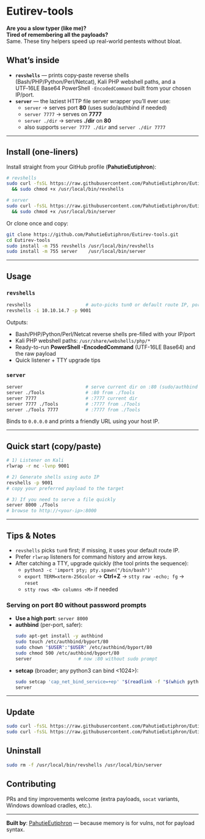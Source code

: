 # Eutirev-tools

**Are you a slow typer (like me)?**  
**Tired of remembering all the payloads?**  
Same. These tiny helpers speed up real-world pentests without bloat.

## What’s inside
- **`revshells`** — prints copy‑paste reverse shells (Bash/PHP/Python/Perl/Netcat), Kali PHP webshell paths, and a UTF‑16LE Base64 PowerShell `-EncodedCommand` built from your chosen IP/port.
- **`server`** — the laziest HTTP file server wrapper you’ll ever use:
  - `server` → serves port **80** (uses sudo/authbind if needed)
  - `server 7777` → serves on **7777**
  - `server ./dir` → serves **./dir** on **80**
  - also supports `server 7777 ./dir` and `server ./dir 7777`

---

## Install (one-liners)
Install straight from your GitHub profile (**PahutieEutiphron**):

```bash
# revshells
sudo curl -fsSL https://raw.githubusercontent.com/PahutieEutiphron/Eutirev-tools/main/revshells -o /usr/local/bin/revshells \
  && sudo chmod +x /usr/local/bin/revshells

# server
sudo curl -fsSL https://raw.githubusercontent.com/PahutieEutiphron/Eutirev-tools/main/server -o /usr/local/bin/server \
  && sudo chmod +x /usr/local/bin/server
```

Or clone once and copy:
```bash
git clone https://github.com/PahutieEutiphron/Eutirev-tools.git
cd Eutirev-tools
sudo install -m 755 revshells /usr/local/bin/revshells
sudo install -m 755 server    /usr/local/bin/server
```

---

## Usage
### `revshells`
```bash
revshells                    # auto-picks tun0 or default route IP, port 443
revshells -i 10.10.14.7 -p 9001
```
Outputs:
- Bash/PHP/Python/Perl/Netcat reverse shells pre-filled with your IP/port
- Kali PHP webshell paths: `/usr/share/webshells/php/*`
- Ready-to-run **PowerShell -EncodedCommand** (UTF-16LE Base64) and the raw payload
- Quick listener + TTY upgrade tips

### `server`
```bash
server                       # serve current dir on :80 (sudo/authbind if needed)
server ./Tools               # :80 from ./Tools
server 7777                  # :7777 current dir
server 7777 ./Tools          # :7777 from ./Tools
server ./Tools 7777          # :7777 from ./Tools
```
Binds to `0.0.0.0` and prints a friendly URL using your host IP.

---

## Quick start (copy/paste)
```bash
# 1) Listener on Kali
rlwrap -r nc -lvnp 9001

# 2) Generate shells using auto IP
revshells -p 9001
# copy your preferred payload to the target

# 3) If you need to serve a file quickly
server 8000 ./Tools
# browse to http://<your-ip>:8000
```

---

## Tips & Notes
- `revshells` picks `tun0` first; if missing, it uses your default route IP.
- Prefer `rlwrap` listeners for command history and arrow keys.
- After catching a TTY, upgrade quickly (the tool prints the sequence):
  - `python3 -c 'import pty; pty.spawn("/bin/bash")'`
  - `export TERM=xterm-256color` → **Ctrl+Z** → `stty raw -echo; fg` → `reset`
  - `stty rows <N> columns <M>` if needed

### Serving on port 80 without password prompts
- **Use a high port**: `server 8000`
- **authbind** (per-port, safer):
  ```bash
  sudo apt-get install -y authbind
  sudo touch /etc/authbind/byport/80
  sudo chown "$USER":"$USER" /etc/authbind/byport/80
  sudo chmod 500 /etc/authbind/byport/80
  server                 # now :80 without sudo prompt
  ```
- **setcap** (broader; any python3 can bind <1024>):
  ```bash
  sudo setcap 'cap_net_bind_service=+ep' "$(readlink -f "$(which python3)")"
  server
  ```

---

## Update
```bash
sudo curl -fsSL https://raw.githubusercontent.com/PahutieEutiphron/Eutirev-tools/main/revshells -o /usr/local/bin/revshells && sudo chmod +x /usr/local/bin/revshells
sudo curl -fsSL https://raw.githubusercontent.com/PahutieEutiphron/Eutirev-tools/main/server    -o /usr/local/bin/server    && sudo chmod +x /usr/local/bin/server
```

## Uninstall
```bash
sudo rm -f /usr/local/bin/revshells /usr/local/bin/server
```

## Contributing
PRs and tiny improvements welcome (extra payloads, `socat` variants, Windows download cradles, etc.).

---

**Built by**: [PahutieEutiphron](https://github.com/PahutieEutiphron) — because memory is for vulns, not for payload syntax.

